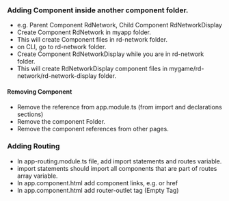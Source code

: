 
### Adding Component inside another component folder.
  * e.g. Parent Component RdNetwork, Child Component RdNetworkDisplay
  * Create Component RdNetwork in myapp folder.
  * This will create Component files in rd-network folder.
  * on CLI, go to rd-network folder.
  * Create Component RdNetworkDisplay while you are in rd-network folder.
  * This will create RdNetworkDisplay component files in mygame/rd-network/rd-network-display folder.

#### Removing Component

* Remove the reference from app.module.ts (from import and declarations sections)
* Remove the component Folder.
* Remove the component references from other pages.


### Adding Routing

 * In app-routing.module.ts file, add import statements and routes variable. 
 * import statements should import all components that are part of routes array variable.
 * In app.component.html add component links, e.g. <a> or href
 * In app.component.html add router-outlet tag (Empty Tag)
 
 
